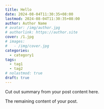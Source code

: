 ```yaml
---
title: Hello
date: 2024-08-04T11:30:35+08:00
lastmod: 2024-08-04T11:30:35+08:00
author: Author Name
# avatar: /img/author.jpg
# authorlink: https://author.site
cover: /1.jpg
# images:
#   - /img/cover.jpg
categories:
  - category1
tags:
  - tag1
  - tag2
# nolastmod: true
draft: true
---
```


Cut out summary from your post content here.

<!--more-->

The remaining content of your post.
